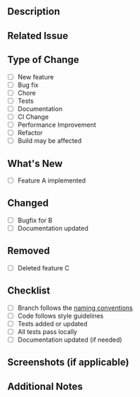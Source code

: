 ## Description
<!-- Provide a brief description of the changes introduced by this PR -->

## Related Issue
<!-- Link the issue on Trello or similar -->

## Type of Change

<!-- Check all that apply -->
- [ ] New feature
- [ ] Bug fix
- [ ] Chore
- [ ] Tests
- [ ] Documentation
- [ ] CI Change
- [ ] Performance Improvement
- [ ] Refactor
- [ ] Build may be affected

## What's New

- [ ] Feature A implemented

## Changed

- [ ] Bugfix for B
- [ ] Documentation updated

## Removed

- [ ] Deleted feature C

## Checklist

- [ ] Branch follows the [naming conventions](../CONTRIBUTING.md#branch-naming-conventions)
- [ ] Code follows style guidelines
- [ ] Tests added or updated
- [ ] All tests pass locally
- [ ] Documentation updated (if needed)

## Screenshots (if applicable)

## Additional Notes
